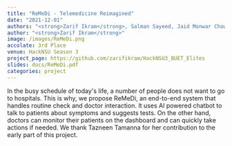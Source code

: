```yaml
---
title: "ReMeDi - Telemedicine Reimagined"
date: "2021-12-01"
authors: "<strong>Zarif Ikram</strong>, Salman Sayeed, Jaid Monwar Chowdhury"
author: "<strong>Zarif Ikram</strong>"
image: /images/ReMeDi.png
accolate: 3rd Place
venue: HackNSU Season 3
project_page: https://github.com/zarifikram/HackNSU3_BUET_Elites
slides: docs/ReMeDi.pdf
categories: project
---
```


In the busy schedule of today's life, a number of people does not want to go to hospitals. This is why, we propose ReMeDi, an end-to-end system that handles routine check and doctor interaction. It uses AI powered chatbot to talk to patients about symptoms and suggests tests. On the other hand, doctors can monitor their patients on the dashboard and can quickly take actions if needed. We thank Tazneen Tamanna for her contribution to the early part of this project.